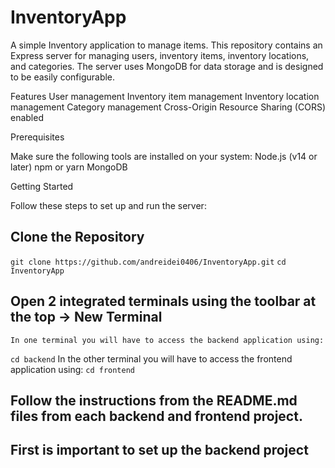 # InventoryApp
A simple Inventory application to manage items.
This repository contains an Express server for managing users, inventory items, inventory locations, and categories. The server uses MongoDB for data storage and is designed to be easily configurable.

Features
	User management
	Inventory item management
	Inventory location management
	Category management
	Cross-Origin Resource Sharing (CORS) enabled


Prerequisites

Make sure the following tools are installed on your system:
	Node.js (v14 or later)
	npm or yarn
	MongoDB

Getting Started

Follow these steps to set up and run the server:

## Clone the Repository

`git clone https://github.com/andreidei0406/InventoryApp.git`
`cd InventoryApp`

## Open 2 integrated terminals using the toolbar at the top -> New Terminal

    In one terminal you will have to access the backend application using:
`cd backend`
    In the other terminal you will have to access the frontend application using:
`cd frontend`

## Follow the instructions from the README.md files from each backend and frontend project.
## First is important to set up the backend project